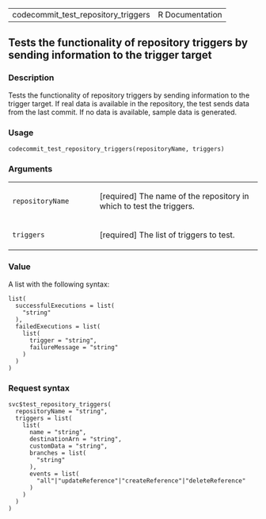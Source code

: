 <table style="width: 100%;">
<tbody>
<tr class="odd">
<td>codecommit_test_repository_triggers</td>
<td style="text-align: right;">R Documentation</td>
</tr>
</tbody>
</table>

## Tests the functionality of repository triggers by sending information to the trigger target

### Description

Tests the functionality of repository triggers by sending information to
the trigger target. If real data is available in the repository, the
test sends data from the last commit. If no data is available, sample
data is generated.

### Usage

    codecommit_test_repository_triggers(repositoryName, triggers)

### Arguments

<table>
<colgroup>
<col style="width: 35%" />
<col style="width: 65%" />
</colgroup>
<tbody>
<tr class="odd">
<td><code
id="codecommit_test_repository_triggers_:_repositoryName">repositoryName</code></td>
<td><p>[required] The name of the repository in which to test the
triggers.</p></td>
</tr>
<tr class="even">
<td><code
id="codecommit_test_repository_triggers_:_triggers">triggers</code></td>
<td><p>[required] The list of triggers to test.</p></td>
</tr>
</tbody>
</table>

### Value

A list with the following syntax:

    list(
      successfulExecutions = list(
        "string"
      ),
      failedExecutions = list(
        list(
          trigger = "string",
          failureMessage = "string"
        )
      )
    )

### Request syntax

    svc$test_repository_triggers(
      repositoryName = "string",
      triggers = list(
        list(
          name = "string",
          destinationArn = "string",
          customData = "string",
          branches = list(
            "string"
          ),
          events = list(
            "all"|"updateReference"|"createReference"|"deleteReference"
          )
        )
      )
    )
